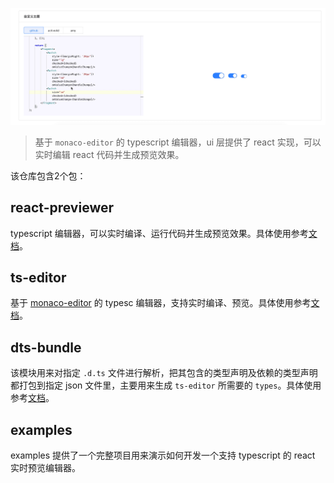 ![demo](./examples/public/demo.gif)


>  基于 `monaco-editor` 的 typescript 编辑器，ui 层提供了 react 实现，可以实时编辑 react 代码并生成预览效果。

该仓库包含2个包：

## react-previewer

typescript 编辑器，可以实时编译、运行代码并生成预览效果。具体使用参考[文档](./packages/react-previewer)。

## ts-editor

基于 [monaco-editor](https://microsoft.github.io/monaco-editor/) 的 typesc 编辑器，支持实时编译、预览。具体使用参考[文档](./packages/ts-editor)。

## dts-bundle

该模块用来对指定 `.d.ts` 文件进行解析，把其包含的类型声明及依赖的类型声明都打包到指定 json 文件里，主要用来生成 `ts-editor` 所需要的 `types`。具体使用参考[文档](./packages/dts-bundle)。


## examples 

examples 提供了一个完整项目用来演示如何开发一个支持 typescript 的 react 实时预览编辑器。